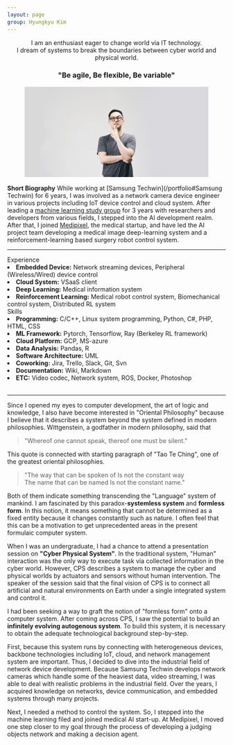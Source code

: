 ```yaml
---
layout: page
group: Hyungkyu Kim
---
```

<div align="center">
    I am an enthusiast eager to change world via IT technology.<br>
    I dream of systems to break the boundaries between cyber world and physical world.<br>
    <h3>"Be agile, Be flexible, Be variable"</h3>
</div>

<div>
    <figure>
      <img src="/images/profile.JPG">
    </figure>
</div>
 
**Short Biography** While working at [Samsung Techwin](/portfolio#Samsung Techwin) for 6 years, I was involved as a network camera device engineer in various projects including IoT device control and cloud system.
After leading a [machine learning study group](https://www.facebook.com/Deepsight-1780933522021742/) for 3 years with researchers and developers from various fields, I stepped into the AI development realm.
After that, I joined [Medipixel](/portfolio#Medipixel), the medical startup, and have led the AI project team developing a medical image deep-learning system and a reinforcement-learning based surgery robot control system.

---

<div class="profile">
    <div class="profile__left">
        <div class="private_info">Experience</div>
        <li><strong>Embedded Device:</strong> Network streaming devices, Peripheral (Wireless/Wired) device control</li>
        <li><strong>Cloud System:</strong> VSaaS client</li> 
        <li><strong>Deep Learning:</strong> Medical information system</li>
        <li><strong>Reinforcement Learning:</strong> Medical robot control system, Biomechanical control system, Distributed RL system</li>
    </div>
    <div class="profile__right">
        <div class="private_info">Skills</div> 
        <li><strong>Programming:</strong> C/C++, Linux system programming, Python, C#, PHP, HTML, CSS</li>
        <li><strong>ML Framework:</strong> Pytorch, Tensorflow, Ray (Berkeley RL framework)</li>
        <li><strong>Cloud Platform:</strong> GCP, MS-azure</li>
        <li><strong>Data Analysis:</strong> Pandas, R</li>
        <li><strong>Software Architecture:</strong> UML</li>
        <li><strong>Coworking:</strong> Jira, Trello, Slack, Git, Svn</li>
        <li><strong>Documentation:</strong> Wiki, Markdown</li>
        <li><strong>ETC:</strong> Video codec, Network system, ROS, Docker, Photoshop</li>
    </div>
</div>

<br>

---
Since I opened my eyes to computer development, the art of logic and knowledge, I also have become interested in "Oriental Philosophy"
because I believe that it describes a system beyond the system defined in modern philosophies. 
Wittgenstein, a godfather in modern philosophy, said that 

> "Whereof one cannot speak, thereof one must be silent."

This quote is connected with starting paragraph of "Tao Te Ching", one of the greatest oriental philosophies.

>"The way that can be spoken of Is not the constant way  
The name that can be named Is not the constant name."

Both of them indicate something transcending the "Language" system of mankind.
I am fascinated by this paradox-**systemless system** and **formless form**.
In this notion, it means something that cannot be determined as a fixed entity because it changes constantly such as nature.
I often feel that this can be a motivation to get unprecedented areas in the present formulaic computer system.

When I was an undergraduate, I had a chance to attend a presentation session on **"Cyber Physical System"**. 
In the traditional system, "Human" interaction was the only way to execute task via collected information in the cyber world.
However, CPS describes a system to manage the cyber and physical worlds by actuators and sensors without human intervention.
The speaker of the session said that the final vision of CPS is to connect all artificial and natural environments on Earth under a single integrated system and control it.

I had been seeking a way to graft the notion of "formless form" onto a computer system.
After coming across CPS, I saw the potential to build an **infinitely evolving autogenous system**. 
To build this system, it is necessary to obtain the adequate technological background step-by-step.

First, because this system runs by connecting with heterogeneous devices, backbone technologies including IoT, cloud, and network management system are important. 
Thus, I decided to dive into the industrial field of network device development. 
Because Samsung Techwin develops network cameras which handle some of the heaviest data, video streaming, I was able to deal with realistic problems in the industrial field. 
Over the years, I acquired knowledge on networks, device communication, and embedded systems through many projects. 

Next, I needed a method to control the system. 
So, I stepped into the machine learning filed and joined medical AI start-up. 
At Medipixel, I moved one step closer to my goal through the process of developing a judging objects network and making a decision agent.